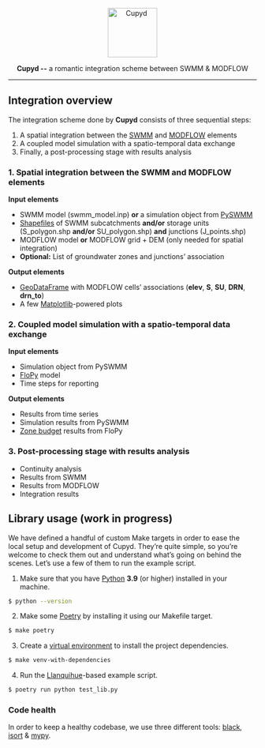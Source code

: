 <p align="center">
  <img width="100" height="100" src="https://emojipedia-us.s3.dualstack.us-west-1.amazonaws.com/thumbs/320/apple/325/heart-with-arrow_1f498.png" alt="Cupyd">
</p>

<p align="center"><strong>Cupyd --</strong> a romantic integration scheme between SWMM & MODFLOW</p>

---

## Integration overview

The integration scheme done by **Cupyd** consists of three sequential steps:
1. A spatial integration between the [SWMM] and [MODFLOW] elements
2. A coupled model simulation with a spatio-temporal data exchange
3. Finally, a post-processing stage with results analysis

### 1. Spatial integration between the SWMM and MODFLOW elements

**Input elements**
- SWMM model (swmm_model.inp) **or** a simulation object from [PySWMM]
- [Shapefiles](https://en.wikipedia.org/wiki/Shapefile) of
  SWMM subcatchments **and/or** storage units (S_polygon.shp **and/or** SU_polygon.shp)
  **and** junctions (J_points.shp)
- MODFLOW model **or** MODFLOW grid + DEM
  (only needed for spatial integration)
- **Optional:** List of groundwater zones and junctions’ association

**Output elements**
- [GeoDataFrame](https://geopandas.org/en/stable/docs/reference/api/geopandas.GeoDataFrame.html)
  with MODFLOW cells’ associations (**elev**, **S**, **SU**, **DRN**, **drn_to**)
- A few [Matplotlib](https://matplotlib.org)-powered plots

### 2. Coupled model simulation with a spatio-temporal data exchange

**Input elements**
- Simulation object from PySWMM
- [FloPy] model
- Time steps for reporting

**Output elements**
- Results from time series
- Simulation results from PySWMM
- [Zone budget](https://flopy.readthedocs.io/en/latest/source/flopy.utils.zonbud.html) results from FloPy

### 3. Post-processing stage with results analysis

- Continuity analysis
- Results from SWMM
- Results from MODFLOW
- Integration results

## Library usage (work in progress)

We have defined a handful of custom Make targets in order to ease the local setup and development of Cupyd.
They’re quite simple, so you’re welcome to check them out and understand what’s going on behind the scenes.
Let’s use a few of them to run the example script.

1. Make sure that you have [Python](https://www.python.org) **3.9** (or higher) installed in your machine.

```sh
$ python --version
```

2. Make some [Poetry](https://python-poetry.org) by installing it using our Makefile target.

```sh
$ make poetry
```

3. Create a [virtual environment](https://docs.python.org/3/library/venv.html) to install the project dependencies.

```sh
$ make venv-with-dependencies
```

4. Run the [Llanquihue](https://en.wikipedia.org/wiki/Llanquihue_Lake)-based example script.

```sh
$ poetry run python test_lib.py
```

### Code health

In order to keep a healthy codebase, we use three different tools:
[black](https://github.com/psf/black),
[isort](https://github.com/PyCQA/isort) &
[mypy](https://github.com/python/mypy).

[modflow]:https://en.wikipedia.org/wiki/MODFLOW
[flopy]:https://github.com/modflowpy/flopy

[swmm]:https://en.wikipedia.org/wiki/Storm_Water_Management_Model
[pyswmm]:https://github.com/OpenWaterAnalytics/pyswmm
